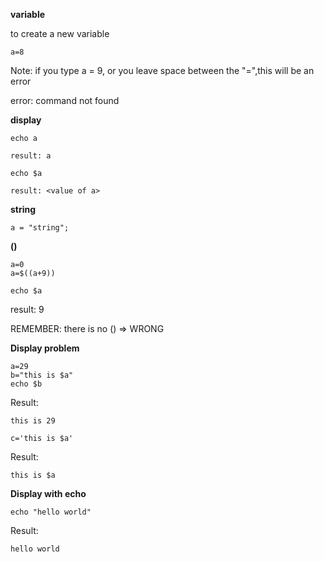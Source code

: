 **variable**

to create a new variable

```
a=8
```

Note: if you type a = 9, or you leave space between the "=",this will be an error

error: command not found

**display**

```
echo a
```
```
result: a
```

```
echo $a
```
```
result: <value of a>
```

**string**

```
a = "string";
```

**()**
```
a=0
a=$((a+9))

echo $a
```

result: 9

REMEMBER: there is no () => WRONG

**Display problem**

```
a=29
b="this is $a"
echo $b
```
Result:
```
this is 29
```
```
c='this is $a'
```
Result: 
```
this is $a
```

**Display with echo**

```
echo "hello world"
```

Result: 
```
hello world
```
